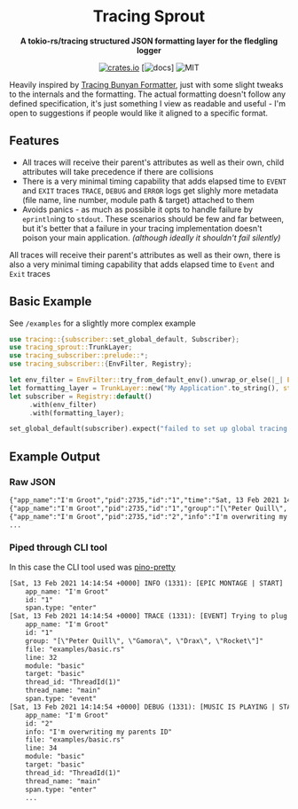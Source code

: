 <div align="center">
  <h1>Tracing Sprout</h1>
  <p>
    <strong>A tokio-rs/tracing structured JSON formatting layer for the fledgling logger</strong>
  </p>
  <p>

[![crates.io](https://img.shields.io/crates/v/tracing_sprout?label=latest)](https://crates.io/crates/tracing_sprout)
[![docs](https://docs.rs/tracing_sprout/badge.svg)]
![MIT](https://img.shields.io/github/license/naamancurtis/tracing-sprout)

</div>

Heavily inspired by [Tracing Bunyan Formatter](https://github.com/LukeMathWalker/tracing-bunyan-formatter), just with some slight tweaks to the internals and the formatting. The actual formatting doesn't follow any defined specification, it's just something I view as readable and useful - I'm open to suggestions if people would like it aligned to a specific format.

## Features

- All traces will receive their parent's attributes as well as their own, child attributes will take precedence if there are collisions
- There is a very minimal timing capability that adds elapsed time to `EVENT` and `EXIT` traces
  `TRACE`, `DEBUG` and `ERROR` logs get slighly more metadata (file name, line number, module path & target) attached to them
- Avoids panics - as much as possible it opts to handle failure by `eprintln`ing to `stdout`. These scenarios should be few and far between, but it's better that a failure in your tracing implementation doesn't poison your main application. _(although ideally it shouldn't fail silently)_

All traces will receive their parent's attributes as well as their own, there is also a very minimal timing capability that adds elapsed time to `Event` and `Exit` traces

## Basic Example

See `/examples` for a slightly more complex example

```rust
use tracing::{subscriber::set_global_default, Subscriber};
use tracing_sprout::TrunkLayer;
use tracing_subscriber::prelude::*;
use tracing_subscriber::{EnvFilter, Registry};

let env_filter = EnvFilter::try_from_default_env().unwrap_or_else(|_| EnvFilter::new("info"));
let formatting_layer = TrunkLayer::new("My Application".to_string(), std::io::stdout);
let subscriber = Registry::default()
     .with(env_filter)
     .with(formatting_layer);

set_global_default(subscriber).expect("failed to set up global tracing subscriber")
```

## Example Output

### Raw JSON

```txt
{"app_name":"I'm Groot","pid":2735,"id":"1","time":"Sat, 13 Feb 2021 14:16:15 +0000","timestamp":1613225775,"msg":"[EPIC MONTAGE | START]","level":"info","span.type":"enter"}
{"app_name":"I'm Groot","pid":2735,"id":"1","group":"[\"Peter Quill\", \"Gamora\", \"Drax\", \"Rocket\"]","time":"Sat, 13 Feb 2021 14:16:15 +0000","timestamp":1613225775,"msg":"[EVENT] Trying to plug in the power","level":"trace","file":"examples/basic.rs","line":32,"module":"basic","target":"basic","thread_id":"ThreadId(1)","thread_name":"main","span.type":"event"}
{"app_name":"I'm Groot","pid":2735,"id":"2","info":"I'm overwriting my parents ID","time":"Sat, 13 Feb 2021 14:16:15 +0000","timestamp":1613225775,"msg":"[MUSIC IS PLAYING | START]","level":"debug","file":"examples/basic.rs","line":34,"module":"basic","target":"basic","thread_id":"ThreadId(1)","thread_name":"main","span.type":"enter"}
...
```

### Piped through CLI tool

In this case the CLI tool used was [pino-pretty](https://github.com/pinojs/pino-pretty)

```txt
[Sat, 13 Feb 2021 14:14:54 +0000] INFO (1331): [EPIC MONTAGE | START]
    app_name: "I'm Groot"
    id: "1"
    span.type: "enter"
[Sat, 13 Feb 2021 14:14:54 +0000] TRACE (1331): [EVENT] Trying to plug in the power
    app_name: "I'm Groot"
    id: "1"
    group: "[\"Peter Quill\", \"Gamora\", \"Drax\", \"Rocket\"]"
    file: "examples/basic.rs"
    line: 32
    module: "basic"
    target: "basic"
    thread_id: "ThreadId(1)"
    thread_name: "main"
    span.type: "event"
[Sat, 13 Feb 2021 14:14:54 +0000] DEBUG (1331): [MUSIC IS PLAYING | START]
    app_name: "I'm Groot"
    id: "2"
    info: "I'm overwriting my parents ID"
    file: "examples/basic.rs"
    line: 34
    module: "basic"
    target: "basic"
    thread_id: "ThreadId(1)"
    thread_name: "main"
    span.type: "enter"
    ...
```
